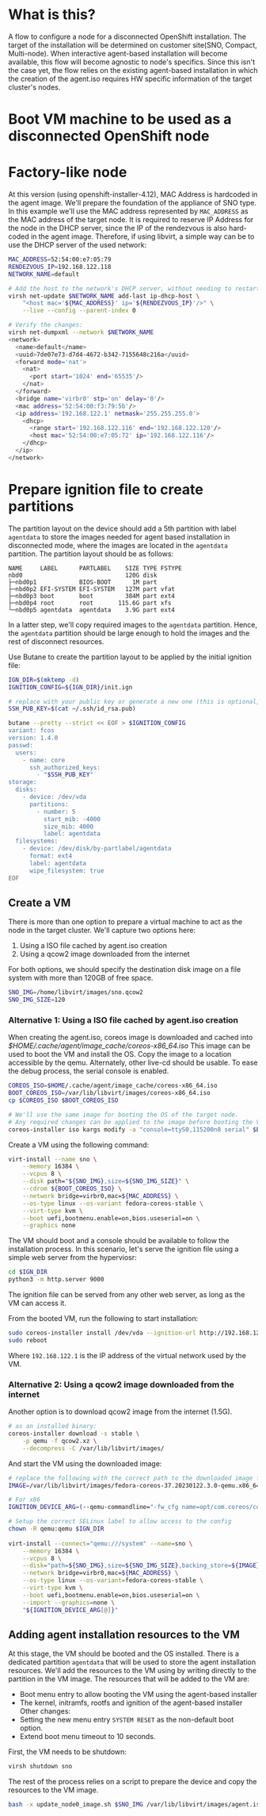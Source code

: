 # What is this?
A flow to configure a node for a disconnected OpenShift installation.
The target of the installation will be determined on customer site(SNO, Compact, Multi-node).
When interactive agent-based installation will become available, this flow will become agnostic to node's specifics.
Since this isn't the case yet, the flow relies on the existing agent-based installation in which the creation of
the agent.iso requires HW specific information of the target cluster's nodes.

# Boot VM machine to be used as a disconnected OpenShift node

# Factory-like node
At this version (using openshift-installer-4.12), MAC Address is hardcoded in the agent image.
We'll prepare the foundation of the appliance of SNO type.
In this example we'll use the MAC address represented by `MAC_ADDRESS` as the MAC address of the target node.
It is required to reserve IP Address for the node in the DHCP server, since the IP of the rendezvous is
also hard-coded in the agent image. Therefore, if using libvirt, a simple way can be to use the DHCP server
of the used network:
```bash
MAC_ADDRESS=52:54:00:e7:05:79
RENDEZVOUS_IP=192.168.122.118
NETWORK_NAME=default

# Add the host to the network's DHCP server, without needing to restart the network:
virsh net-update $NETWORK_NAME add-last ip-dhcp-host \
    "<host mac='${MAC_ADDRESS}' ip='${RENDEZVOUS_IP}'/>" \
    --live --config --parent-index 0

# Verify the changes:
virsh net-dumpxml --network $NETWORK_NAME
<network>
  <name>default</name>
  <uuid>7de07e73-d7d4-4672-b342-7155648c216a</uuid>
  <forward mode='nat'>
    <nat>
      <port start='1024' end='65535'/>
    </nat>
  </forward>
  <bridge name='virbr0' stp='on' delay='0'/>
  <mac address='52:54:00:f3:79:5b'/>
  <ip address='192.168.122.1' netmask='255.255.255.0'>
    <dhcp>
      <range start='192.168.122.116' end='192.168.122.120'/>
      <host mac='52:54:00:e7:05:72' ip='192.168.122.116'/>
    </dhcp>
  </ip>
</network>
```

# Prepare ignition file to create partitions
The partition layout on the device should add a 5th partition with label `agentdata` to store the images needed for
agent based installation in disconnected mode, where the images are located in the `agentdata` partition.
The partition layout should be as follows:
```text
NAME     LABEL      PARTLABEL    SIZE TYPE FSTYPE
nbd0                             120G disk 
├─nbd0p1            BIOS-BOOT      1M part 
├─nbd0p2 EFI-SYSTEM EFI-SYSTEM   127M part vfat
├─nbd0p3 boot       boot         384M part ext4
├─nbd0p4 root       root       115.6G part xfs
└─nbd0p5 agentdata  agentdata    3.9G part ext4
```
In a latter step, we'll copy required images to the `agentdata` partition.
Hence, the `agentdata` partition should be large enough to hold the images and the rest of disconnect resources.

Use Butane to create the partition layout to be applied by the initial ignition file:
```bash
IGN_DIR=$(mktemp -d)
IGNITION_CONFIG=${IGN_DIR}/init.ign

# replace with your public key or generate a new one (this is optional, since this image will be wiped)
SSH_PUB_KEY=$(cat ~/.ssh/id_rsa.pub)

butane --pretty --strict << EOF > $IGNITION_CONFIG 
variant: fcos
version: 1.4.0
passwd:
  users:
    - name: core
      ssh_authorized_keys:
        - "$SSH_PUB_KEY"
storage:
  disks:
    - device: /dev/vda
      partitions:
        - number: 5
          start_mib: -4000
          size_mib: 4000
          label: agentdata
  filesystems:
    - device: /dev/disk/by-partlabel/agentdata
      format: ext4
      label: agentdata
      wipe_filesystem: true
EOF
```

## Create a VM
There is more than one option to prepare a virtual machine to act as the node in the target cluster.
We'll capture two options here:
1. Using a ISO file cached by agent.iso creation
2. Using a qcow2 image downloaded from the internet

For both options, we should specify the destination disk image on a file system with more than 120GB of free space.
```bash
SNO_IMG=/home/libvirt/images/sno.qcow2
SNO_IMG_SIZE=120
```

### Alternative 1: Using a ISO file cached by agent.iso creation
When creating the agent.iso, coreos image is downloaded and cached into _$HOME/.cache/agent/image_cache/coreos-x86_64.iso_
This image can be used to boot the VM and install the OS. Copy the image to a location accessible by the qemu.
Alternately, other live-cd should be usable.
To ease the debug process, the serial console is enabled.
```bash
COREOS_ISO=$HOME/.cache/agent/image_cache/coreos-x86_64.iso
BOOT_COREOS_ISO=/var/lib/libvirt/images/coreos-x86_64.iso
cp $COREOS_ISO $BOOT_COREOS_ISO

# We'll use the same image for booting the OS of the target node.
# Any required changes can be applied to the image before booting the VM.
coreos-installer iso kargs modify -a "console=ttyS0,115200n8 serial" $BOOT_COREOS_ISO
```
Create a VM using the following command:
```bash
virt-install --name sno \
    --memory 16384 \
    --vcpus 8 \
    --disk path="${SNO_IMG},size=${SNO_IMG_SIZE}" \
    --cdrom ${BOOT_COREOS_ISO} \
    --network bridge=virbr0,mac=${MAC_ADDRESS} \
    --os-type linux --os-variant fedora-coreos-stable \
    --virt-type kvm \
    --boot uefi,bootmenu.enable=on,bios.useserial=on \
    --graphics none
```

The VM should boot and a console should be available to follow the installation process.
In this scenario, let's serve the ignition file using a simple web server from the hyperviosr:
```bash
cd $IGN_DIR
python3 -m http.server 9000
```
The ignition file can be served from any other web server, as long as the VM can access it.

From the booted VM, run the following to start installation:
```bash
sudo coreos-installer install /dev/vda --ignition-url http://192.168.122.1:9000/init.ign --insecure-ignition
sudo reboot
```
Where `192.168.122.1` is the IP address of the virtual network used by the VM.

### Alternative 2: Using a qcow2 image downloaded from the internet
Another option is to download qcow2 image from the internet (1.5G).
```bash
# as an installed binary:
coreos-installer download -s stable \
    -p qemu -f qcow2.xz \
    --decompress -C /var/lib/libvirt/images/
```
And start the VM using the downloaded image:
```bash
# replace the following with the correct path to the downloaded image from previous step
IMAGE=/var/lib/libvirt/images/fedora-coreos-37.20230122.3.0-qemu.x86_64.qcow2

# For x86
IGNITION_DEVICE_ARG=(--qemu-commandline="-fw_cfg name=opt/com.coreos/config,file=${IGNITION_CONFIG}")

# Setup the correct SELinux label to allow access to the config
chown -R qemu:qemu $IGN_DIR
    
virt-install --connect="qemu:///system" --name=sno \
    --memory 16384 \
    --vcpus 8 \
    --disk="path=${SNO_IMG},size=${SNO_IMG_SIZE},backing_store=${IMAGE}" \
    --network bridge=virbr0,mac=${MAC_ADDRESS} \
    --os-type linux --os-variant=fedora-coreos-stable \
    --virt-type kvm \
    --boot uefi,bootmenu.enable=on,bios.useserial=on \
    --import --graphics=none \
    "${IGNITION_DEVICE_ARG[@]}"
```

## Adding agent installation resources to the VM
At this stage, the VM should be booted and the OS installed. There is a dedicated partition `agentdata` that will be used
to store the agent installation resources.
We'll add the resources to the VM using by writing directly to the partition in the VM image.
The resources that will be added to the VM are:
* Boot menu entry to allow booting the VM using the agent-based installer
* The kernel, initramfs, rootfs and ignition of the agent-based installer
Other changes:
* Setting the new menu entry `SYSTEM RESET` as the non-default boot option.
* Extend boot menu timeout to 10 seconds.

First, the VM needs to be shutdown:
```bash
virsh shutdown sno
```

The rest of the process relies on a script to prepare the device and copy the resources to the VM image.
```bash
bash -x update_node0_image.sh $SNO_IMG /var/lib/libvirt/images/agent.iso nbd0
```